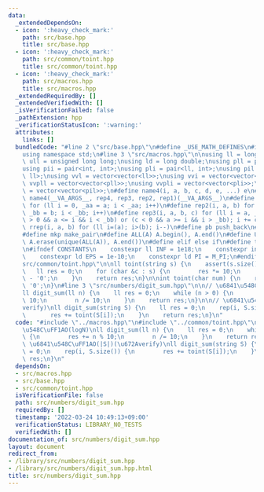 ```yaml
---
data:
  _extendedDependsOn:
  - icon: ':heavy_check_mark:'
    path: src/base.hpp
    title: src/base.hpp
  - icon: ':heavy_check_mark:'
    path: src/common/toint.hpp
    title: src/common/toint.hpp
  - icon: ':heavy_check_mark:'
    path: src/macros.hpp
    title: src/macros.hpp
  _extendedRequiredBy: []
  _extendedVerifiedWith: []
  _isVerificationFailed: false
  _pathExtension: hpp
  _verificationStatusIcon: ':warning:'
  attributes:
    links: []
  bundledCode: "#line 2 \"src/base.hpp\"\n#define _USE_MATH_DEFINES\n#include <bits/stdc++.h>\n\
    using namespace std;\n#line 3 \"src/macros.hpp\"\n\nusing ll = long long;\nusing\
    \ ull = unsigned long long;\nusing ld = long double;\nusing pll = pair<ll, ll>;\n\
    using pii = pair<int, int>;\nusing pli = pair<ll, int>;\nusing pil = pair<int,\
    \ ll>;\nusing vvl = vector<vector<ll>>;\nusing vvi = vector<vector<int>>;\nusing\
    \ vvpll = vector<vector<pll>>;\nusing vvpli = vector<vector<pli>>;\nusing vvpil\
    \ = vector<vector<pil>>;\n#define name4(i, a, b, c, d, e, ...) e\n#define rep(...)\
    \ name4(__VA_ARGS__, rep4, rep3, rep2, rep1)(__VA_ARGS__)\n#define rep1(i, a)\
    \ for (ll i = 0, _aa = a; i < _aa; i++)\n#define rep2(i, a, b) for (ll i = a,\
    \ _bb = b; i < _bb; i++)\n#define rep3(i, a, b, c) for (ll i = a, _bb = b; (c\
    \ > 0 && a <= i && i < _bb) or (c < 0 && a >= i && i > _bb); i += c)\n#define\
    \ rrep(i, a, b) for (ll i=(a); i>(b); i--)\n#define pb push_back\n#define eb emplace_back\n\
    #define mkp make_pair\n#define ALL(A) A.begin(), A.end()\n#define UNIQUE(A) sort(ALL(A)),\
    \ A.erase(unique(ALL(A)), A.end())\n#define elif else if\n#define tostr to_string\n\
    \n#ifndef CONSTANTS\n    constexpr ll INF = 1e18;\n    constexpr int MOD = 1000000007;\n\
    \    constexpr ld EPS = 1e-10;\n    constexpr ld PI = M_PI;\n#endif\n#line 3 \"\
    src/common/toint.hpp\"\n\nll toint(string s) {\n    assert(s.size() < 20);\n \
    \   ll res = 0;\n    for (char &c : s) {\n        res *= 10;\n        res += c\
    \ - '0';\n    }\n    return res;\n}\n\nint toint(char num) {\n    return num -\
    \ '0';\n}\n#line 3 \"src/numbers/digit_sum.hpp\"\n\n// \u6841\u548C\uFF1AO(logN)\n\
    ll digit_sum(ll n) {\n    ll res = 0;\n    while (n > 0) {\n        res += n %\
    \ 10;\n        n /= 10;\n    }\n    return res;\n}\n\n// \u6841\u548C\uFF1AO(|S|)(\u672A\
    verify)\nll digit_sum(string S) {\n    ll res = 0;\n    rep(i, S.size()) {\n \
    \       res += toint(S[i]);\n    }\n    return res;\n}\n"
  code: "#include \"../macros.hpp\"\n#include \"../common/toint.hpp\"\n\n// \u6841\
    \u548C\uFF1AO(logN)\nll digit_sum(ll n) {\n    ll res = 0;\n    while (n > 0)\
    \ {\n        res += n % 10;\n        n /= 10;\n    }\n    return res;\n}\n\n//\
    \ \u6841\u548C\uFF1AO(|S|)(\u672Averify)\nll digit_sum(string S) {\n    ll res\
    \ = 0;\n    rep(i, S.size()) {\n        res += toint(S[i]);\n    }\n    return\
    \ res;\n}\n"
  dependsOn:
  - src/macros.hpp
  - src/base.hpp
  - src/common/toint.hpp
  isVerificationFile: false
  path: src/numbers/digit_sum.hpp
  requiredBy: []
  timestamp: '2022-03-24 10:49:13+09:00'
  verificationStatus: LIBRARY_NO_TESTS
  verifiedWith: []
documentation_of: src/numbers/digit_sum.hpp
layout: document
redirect_from:
- /library/src/numbers/digit_sum.hpp
- /library/src/numbers/digit_sum.hpp.html
title: src/numbers/digit_sum.hpp
---
```

